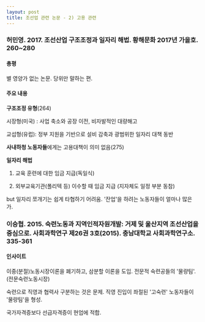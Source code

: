 ```yaml
---
layout: post
title: 조선업 관련 논문 - 2) 고용 관련
---
```


### 허민영. 2017. 조선산업 구조조정과 일자리 해법. 황해문화 2017년 가을호. 260~280

#### 총평

별 영양가 없는 논문. 당위만 말하는 편.

#### 주요 내용

**구조조정 유형**(264)

시장형(미국) : 사업 축소와 공장 이전, 비자발적인 대량해고

교섭형(유럽): 정부 지원을 기반으로 설비 감축과 광범위한 일자리 대책 동반

**사내하청 노동자들**에게는 고용대책이 의미 없음(275)

**일자리 해법**

1) 교육 훈련에 대한 임금 지급(독일식)

2) 외부교육기관(폴리텍 등) 이수할 때 임금 지급 (지자체도 일정 부분 동참)

but 일자리 쪼개기는 쉽게 타협하기 어려움. '잔업'을 하려는 노동자들이 얼마나 많은 가.



### 이승협. 2015. 숙련노동과 지역인적자원개발: 거제 및 울산지역 조선산업을 중심으로. 사회과학연구 제26권 3호(2015). 충남대학교 사회과학연구소. 335-361



#### 인사이트

이중(분절)노동시장이론을 폐기하고, 삼분할 이론을 도입. 전문적 숙련공들의 '물량팀'. (전문숙련노동시장)

숙련으로 직영과 협력사 구분하는 것은 문제. 직영 진입이 좌절된 '고숙련' 노동자들이 '물량팀'을 형성.

국가자격증보다 선급자격증이 현업에 적합.

